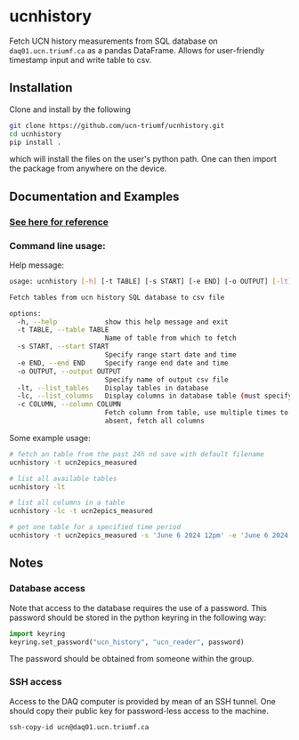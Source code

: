 # ucnhistory

Fetch UCN history measurements from SQL database on `daq01.ucn.triumf.ca` as a pandas DataFrame. Allows for user-friendly timestamp input and write table to csv.

## Installation

Clone and install by the following

```bash
git clone https://github.com/ucn-triumf/ucnhistory.git
cd ucnhistory
pip install .
```

which will install the files on the user's python path. One can then import the package from anywhere on the device.

## Documentation and Examples

### [See here for reference](docs/ucnhistory/ucnhistory.md)

### Command line usage:

Help message:

```bash
usage: ucnhistory [-h] [-t TABLE] [-s START] [-e END] [-o OUTPUT] [-lt] [-lc] [-c COLUMN]

Fetch tables from ucn history SQL database to csv file

options:
  -h, --help            show this help message and exit
  -t TABLE, --table TABLE
                        Name of table from which to fetch
  -s START, --start START
                        Specify range start date and time
  -e END, --end END     Specify range end date and time
  -o OUTPUT, --output OUTPUT
                        Specify name of output csv file
  -lt, --list_tables    Display tables in database
  -lc, --list_columns   Display columns in database table (must specify table)
  -c COLUMN, --column COLUMN
                        Fetch column from table, use multiple times to get multiple columns. If
                        absent, fetch all columns
```

Some example usage:

```bash
# fetch an table from the past 24h nd save with default filename
ucnhistory -t ucn2epics_measured

# list all available tables
ucnhistory -lt

# list all columns in a table
ucnhistory -lc -t ucn2epics_measured

# get one table for a specified time period
ucnhistory -t ucn2epics_measured -s 'June 6 2024 12pm' -e 'June 6 2024 1pm'
```

## Notes

### Database access

Note that access to the database requires the use of a password. This password should be stored in the python keyring in the following way:

```python
import keyring
keyring.set_password("ucn_history", "ucn_reader", password)
```

The password should be obtained from someone within the group.

### SSH access

Access to the DAQ computer is provided by mean of an SSH tunnel. One should copy their public key for password-less access to the machine.

```bash
ssh-copy-id ucn@daq01.ucn.triumf.ca
```